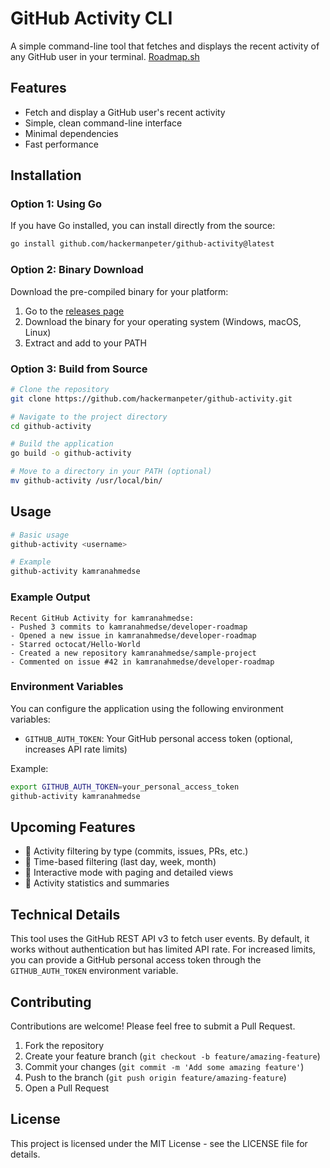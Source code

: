 # GitHub Activity CLI

A simple command-line tool that fetches and displays the recent activity of any GitHub user in your terminal.
[Roadmap.sh](https://roadmap.sh/projects/github-user-activity)

## Features

- Fetch and display a GitHub user's recent activity
- Simple, clean command-line interface
- Minimal dependencies
- Fast performance

## Installation

### Option 1: Using Go

If you have Go installed, you can install directly from the source:

```bash
go install github.com/hackermanpeter/github-activity@latest
```

### Option 2: Binary Download

Download the pre-compiled binary for your platform:

1. Go to the [releases page](https://github.com/hackermanpeter/github-activity/releases)
2. Download the binary for your operating system (Windows, macOS, Linux)
3. Extract and add to your PATH

### Option 3: Build from Source

```bash
# Clone the repository
git clone https://github.com/hackermanpeter/github-activity.git

# Navigate to the project directory
cd github-activity

# Build the application
go build -o github-activity

# Move to a directory in your PATH (optional)
mv github-activity /usr/local/bin/
```

## Usage

```bash
# Basic usage
github-activity <username>

# Example
github-activity kamranahmedse
```

### Example Output

```
Recent GitHub Activity for kamranahmedse:
- Pushed 3 commits to kamranahmedse/developer-roadmap
- Opened a new issue in kamranahmedse/developer-roadmap
- Starred octocat/Hello-World
- Created a new repository kamranahmedse/sample-project
- Commented on issue #42 in kamranahmedse/developer-roadmap
```

### Environment Variables

You can configure the application using the following environment variables:

- `GITHUB_AUTH_TOKEN`: Your GitHub personal access token (optional, increases API rate limits)

Example:

```bash
export GITHUB_AUTH_TOKEN=your_personal_access_token
github-activity kamranahmedse
```

## Upcoming Features

- 🚧 Activity filtering by type (commits, issues, PRs, etc.)
- 🚧 Time-based filtering (last day, week, month)
- 🚧 Interactive mode with paging and detailed views
- 🚧 Activity statistics and summaries

## Technical Details

This tool uses the GitHub REST API v3 to fetch user events. By default, it works without authentication but has limited API rate. For increased limits, you can provide a GitHub personal access token through the `GITHUB_AUTH_TOKEN` environment variable.

## Contributing

Contributions are welcome! Please feel free to submit a Pull Request.

1. Fork the repository
2. Create your feature branch (`git checkout -b feature/amazing-feature`)
3. Commit your changes (`git commit -m 'Add some amazing feature'`)
4. Push to the branch (`git push origin feature/amazing-feature`)
5. Open a Pull Request

## License

This project is licensed under the MIT License - see the LICENSE file for details.
